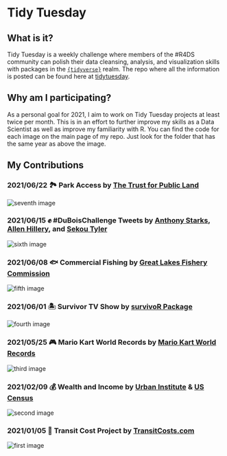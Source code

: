 # Tidy Tuesday

## What is it?
Tidy Tuesday is a weekly challenge where members of the #R4DS community can polish their data cleansing, analysis, and visualization skills with packages in the [`{tidyverse}`](https://www.tidyverse.org) realm. The repo where all the information is posted can be found here at [tidytuesday](https://github.com/rfordatascience/tidytuesday).

## Why am I participating?
As a personal goal for 2021, I aim to work on Tidy Tuesday projects at least twice per month. This is in an effort to further improve my skills as a Data Scientist as well as improve my familiarity with R. You can find the code for each image on the main page of my repo. Just look for the folder that has the same year as above the image. 

## My Contributions
### 2021/06/22 :national_park: Park Access by [The Trust for Public Land](https://www.tpl.org/parks-and-an-equitable-recovery-parkscore-report)
![seventh image](https://github.com/brettv30/Tidy-Tuesday/blob/main/Images/NC%20TPL%20spending%20over%20time.png)

### 2021/06/15 :fist_raised: #DuBoisChallenge Tweets by [Anthony Starks](https://twitter.com/ajstarks), [Allen Hillery](https://twitter.com/AlDatavizguy), and [Sekou Tyler](https://twitter.com/sqlsekou)
![sixth image](https://github.com/brettv30/Tidy-Tuesday/blob/main/Images/Top_ten_non_outliers.png)

### 2021/06/08 :fish: Commercial Fishing by [Great Lakes Fishery Commission](http://www.glfc.org/great-lakes-databases.php)
![fifth image](https://github.com/brettv30/Tidy-Tuesday/blob/main/Images/Production%20throughout%20the%20nineties.png)

### 2021/06/01 :desert_island: Survivor TV Show by [survivoR Package](https://github.com/doehm/survivoR)
![fourth image](https://github.com/brettv30/Tidy-Tuesday/blob/main/Images/Survivor%20Ratings%20and%20Views.png)

### 2021/05/25 :video_game: Mario Kart World Records by [Mario Kart World Records](https://mkwrs.com)
![third image](https://github.com/brettv30/Tidy-Tuesday/blob/main/Images/Best%20shortcuts%20to%20take%20in%20Mario%20Cart.png)

### 2021/02/09 :moneybag: Wealth and Income by [Urban Institute](https://apps.urban.org/features/wealth-inequality-charts/) & [US Census](https://www.census.gov/data/tables/time-series/demo/income-poverty/historical-income-households.html)
![second image](https://github.com/brettv30/Tidy-Tuesday/blob/main/Images/Race_Income_Distribution.png)

### 2021/01/05 :train2: Transit Cost Project by [TransitCosts.com](https://transitcosts.com/city/boston-case-the-story-of-the-green-line-extension/)
![first image](https://github.com/brettv30/Tidy-Tuesday/blob/main/Images/1-5-21_image.png)
